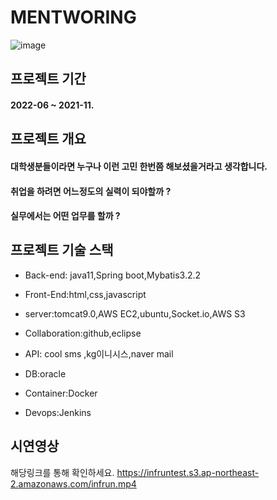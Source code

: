# MENTWORING 

![image](https://user-images.githubusercontent.com/79193811/193780638-73ffea50-a24d-47a6-9b6b-ad1f08d38c35.png)

## 프로젝트 기간

#### 2022-06 ~ 2021-11.

## 프로젝트 개요

#### 대학생분들이라면 누구나 이런 고민 한번쯤 해보셨을거라고 생각합니다.
#### 취업을 하려면 어느정도의 실력이 되야할까 ?
#### 실무에서는 어떤 업무를 할까 ?



## 프로젝트 기술 스택
* Back-end: java11,Spring boot,Mybatis3.2.2

*  Front-End:html,css,javascript

*  server:tomcat9.0,AWS EC2,ubuntu,Socket.io,AWS S3

*  Collaboration:github,eclipse

*  API: cool sms ,kg이니시스,naver mail

*  DB:oracle

* Container:Docker

* Devops:Jenkins

## 시연영상

해당링크를 통해 확인하세요.
https://infruntest.s3.ap-northeast-2.amazonaws.com/infrun.mp4
